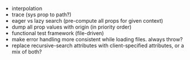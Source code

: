   - interpolation
  - trace (sys prop to path?)
  - eager vs lazy search (pre-compute all props for given context)
  - dump all prop values with origin (in priority order)
  - functional test framework (file-driven)
  - make error handling more consistent while loading files. always throw?
  - replace recursive-search attributes with client-specified attributes, or a mix of both?
